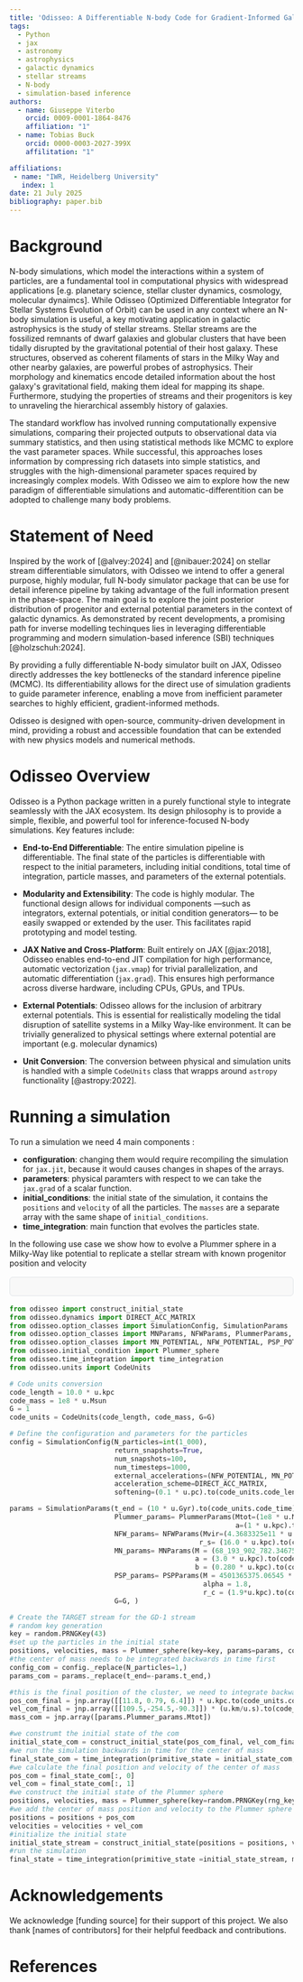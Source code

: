```yaml
---
title: 'Odisseo: A Differentiable N-body Code for Gradient-Informed Galactic Dynamics'
tags:
  - Python
  - jax
  - astronomy
  - astrophysics
  - galactic dynamics
  - stellar streams
  - N-body
  - simulation-based inference
authors:
  - name: Giuseppe Viterbo
    orcid: 0009-0001-1864-8476
    affiliation: "1"
  - name: Tobias Buck
    orcid: 0000-0003-2027-399X
    affilitation: "1"

affiliations:
 - name: "IWR, Heidelberg University"
   index: 1
date: 21 July 2025
bibliography: paper.bib
---
```


# Background
N-body simulations, which model the interactions within a system of particles, are a fundamental tool in computational physics with widespread applications [e.g. planetary science, stellar cluster dynamics, cosmology, molecular dynaimcs]. While Odisseo (Optimized Differentiable Integrator for Stellar Systems Evolution of Orbit) can be used in any context where an N-body simulation is useful, a key motivating application in galactic astrophysics is the study of stellar streams. Stellar streams are the fossilized remnants of dwarf galaxies and globular clusters that have been tidally disrupted by the gravitational potential of their host galaxy. These structures, observed as coherent filaments of stars in the Milky Way and other nearby galaxies, are powerful probes of astrophysics. Their morphology and kinematics encode detailed information about the host galaxy's gravitational field, making them ideal for mapping its shape. Furthermore, studying the properties of streams and their progenitors is key to unraveling the hierarchical assembly history of galaxies.

The standard workflow has involved running computationally expensive simulations, comparing their projected outputs to observational data via summary statistics, and then using statistical methods like MCMC to explore the vast parameter spaces. While successful, this approaches loses information by compressing rich datasets into simple statistics, and struggles with the high-dimensional parameter spaces required by increasingly complex models. With Odisseo we aim to explore how the new paradigm of differentiable simulations and automatic-differentition can be adopted to challenge many body problems. 


# Statement of Need

Inspired by the work of [@alvey:2024] and [@nibauer:2024] on stellar stream differentiable simulators, with Odisseo we intend to offer a general purpose, highly modular, full N-body simulator package that can be use for detail inference pipeline by taking advantage of the full information present in the phase-space. The main goal is to explore the joint posterior distribution of progenitor and external potential parameters in the context of galactic dynamics. As demonstrated by recent developments, a promising path for inverse modelling techinques lies in leveraging differentiable programming and modern simulation-based inference (SBI) techniques [@holzschuh:2024].

By providing a fully differentiable N-body simulator built on JAX, Odisseo directly addresses the key bottlenecks of the standard inference pipeline (MCMC). Its differentiability allows for the direct use of simulation gradients to guide parameter inference, enabling a move from inefficient parameter searches to highly efficient, gradient-informed methods. 

Odisseo is designed with open-source, community-driven development in mind, providing a robust and accessible foundation that can be extended with new physics models and numerical methods.

# Odisseo Overview

Odisseo is a Python package written in a purely functional style to integrate seamlessly with the JAX ecosystem. Its design philosophy is to provide a simple, flexible, and powerful tool for inference-focused N-body simulations. Key features include:

*   **End-to-End Differentiable**: The entire simulation pipeline is differentiable. The final state of the particles is differentiable with respect to the initial parameters, including initial conditions, total time of integration, particle masses, and parameters of the external potentials.

*   **Modularity and Extensibility**: The code is highly modular. The functional design allows for individual components —such as integrators, external potentials, or initial condition generators— to be easily swapped or extended by the user. This facilitates rapid prototyping and model testing.

*   **JAX Native and Cross-Platform**: Built entirely on JAX [@jax:2018], Odisseo enables end-to-end JIT compilation for high performance, automatic vectorization (`jax.vmap`) for trivial parallelization, and automatic differentiation (`jax.grad`). This ensures high performance across diverse hardware, including CPUs, GPUs, and TPUs.

*   **External Potentials**: Odisseo allows for the inclusion of arbitrary external potentials. This is essential for realistically modeling the tidal disruption of satellite systems in a Milky Way-like environment. It can be trivially generalized to physical settings where external potential are important (e.g. molecular dynamics)

*   **Unit Conversion**: The conversion between physical and simulation units is handled with a simple `CodeUnits` class that wrapps around `astropy` functionality [@astropy:2022].


# Running a simulation

To run a simulation we need 4 main components :
*   **configuration**: changing them would require recompiling the simulation for `jax.jit`, because it would causes changes in shapes of the arrays.
*   **parameters**: physical paramters with respect to we can take the `jax.grad` of a scalar function.
*   **initial_conditions**: the initial state of the simulation, it contains the `positions` and `velocity` of all the particles. The `masses` are a separate array with the same shape of `initial_conditions`.
*   **time_integration**: main function that evolves the particles state.

In the following use case we show how to evolve a Plummer sphere in a Milky-Way like potential to replicate a stellar stream with known progenitor position and velocity

<div style="background-color: #f8f8f8; border: 1px solid #e1e4e8; border-radius: 6px; padding: 16px; margin: 16px 0; font-family: 'SFMono-Regular', Consolas, 'Liberation Mono', Menlo, monospace;">
</div>

```python
from odisseo import construct_initial_state
from odisseo.dynamics import DIRECT_ACC_MATRIX
from odisseo.option_classes import SimulationConfig, SimulationParams
from odisseo.option_classes import MNParams, NFWParams, PlummerParams, PSPParams
from odisseo.option_classes import MN_POTENTIAL, NFW_POTENTIAL, PSP_POTENTIAL
from odisseo.initial_condition import Plummer_sphere
from odisseo.time_integration import time_integration
from odisseo.units import CodeUnits

# Code units conversion
code_length = 10.0 * u.kpc
code_mass = 1e8 * u.Msun
G = 1 
code_units = CodeUnits(code_length, code_mass, G=G)

# Define the configuration and parameters for the particles
config = SimulationConfig(N_particles=int(1_000), 
                          return_snapshots=True, 
                          num_snapshots=100, 
                          num_timesteps=1000, 
                          external_accelerations=(NFW_POTENTIAL, MN_POTENTIAL, PSP_POTENTIAL ), 
                          acceleration_scheme=DIRECT_ACC_MATRIX,
                          softening=(0.1 * u.pc).to(code_units.code_length).value)                                 #default values

params = SimulationParams(t_end = (10 * u.Gyr).to(code_units.code_time).value,  
                          Plummer_params= PlummerParams(Mtot=(1e8 * u.Msun).to(code_units.code_mass).value,        #Plummer sphere parameters
                                                        a=(1 * u.kpc).to(code_units.code_length).value),
                          NFW_params= NFWParams(Mvir=(4.3683325e11 * u.Msun).to(code_units.code_mass).value,       #Navarro-Frank-White halo model parameters
                                               r_s= (16.0 * u.kpc).to(code_units.code_length).value,),      
                          MN_params= MNParams(M = (68_193_902_782.346756 * u.Msun).to(code_units.code_mass).value,  #Miamoto-Nagai disk model parameters
                                              a = (3.0 * u.kpc).to(code_units.code_length).value,
                                              b = (0.280 * u.kpc).to(code_units.code_length).value),
                          PSP_params= PSPParams(M = 4501365375.06545 * u.Msun.to(code_units.code_mass),             #PowerSphericalPotentialwCutoff bulge model 
                                                alpha = 1.8, 
                                                r_c = (1.9*u.kpc).to(code_units.code_length).value),  
                          G=G, ) 

# Create the TARGET stream for the GD-1 stream
# random key generation 
key = random.PRNGKey(43)
#set up the particles in the initial state
positions, velocities, mass = Plummer_sphere(key=key, params=params, config=config)
#the center of mass needs to be integrated backwards in time first 
config_com = config._replace(N_particles=1,)
params_com = params._replace(t_end=-params.t_end,)

#this is the final position of the cluster, we need to integrate backwards in time 
pos_com_final = jnp.array([[11.8, 0.79, 6.4]]) * u.kpc.to(code_units.code_length)
vel_com_final = jnp.array([[109.5,-254.5,-90.3]]) * (u.km/u.s).to(code_units.code_velocity)
mass_com = jnp.array([params.Plummer_params.Mtot]) 

#we construmt the initial state of the com 
initial_state_com = construct_initial_state(pos_com_final, vel_com_final,)
#we run the simulation backwards in time for the center of mass
final_state_com = time_integration(primitive_state = initial_state_com, mass = mass_com, config=config_com, params=params_com)
#we calculate the final position and velocity of the center of mass
pos_com = final_state_com[:, 0]
vel_com = final_state_com[:, 1]
#we construct the initial state of the Plummer sphere
positions, velocities, mass = Plummer_sphere(key=random.PRNGKey(rng_key), params=params, config=config)
#we add the center of mass position and velocity to the Plummer sphere particles
positions = positions + pos_com
velocities = velocities + vel_com
#initialize the initial state
initial_state_stream = construct_initial_state(positions = positions, velocities = velocities, )
#run the simulation
final_state = time_integration(primitive_state =initial_state_stream, mass = mass, config = config, params = params)
```

</div>


# Acknowledgements

We acknowledge [funding source] for their support of this project. We also thank [names of contributors] for their helpful feedback and contributions.

# References


